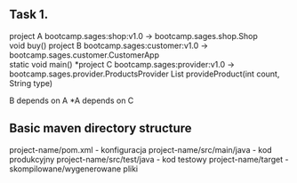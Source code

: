 Task 1.
-------
project A bootcamp.sages:shop:v1.0 -> bootcamp.sages.shop.Shop  
	void buy()
project B bootcamp.sages:customer:v1.0 -> bootcamp.sages.customer.CustomerApp  
	static void main()
*project C bootcamp.sages:provider:v1.0 -> bootcamp.sages.provider.ProductsProvider
    List<String> provideProduct(int count, String type)

B depends on A
*A depends on C

Basic maven directory structure
-------------------------------
project-name/pom.xml - konfiguracja
project-name/src/main/java - kod produkcyjny
project-name/src/test/java - kod testowy
project-name/target - skompilowane/wygenerowane pliki
